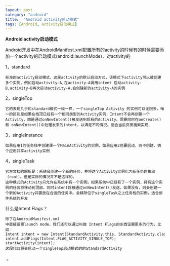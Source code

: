 ```yaml
---
layout: post
category: "android"
title:  "Android activity启动模式"
tags: [Android, activity启动模式]
---
```

**Android activity启动模式**

Android开发中在AndroidManifest.xml配置所有的activity的时候有的时候需要添加一个activity的启动模式(android:launchMode)，对activity的

1，standard <br>

	标准的activity启动模式，这是activity的默认启动方式，该模式下activity可以被创建多个实例，例如启动activity-A,在activity-A调用intent 启动activity-B,activity-B再次启动activity-A,会创建新的activity-A的实例

2，singleTop<br>

	它的表现几乎和standard模式一模一样，一个singleTop Activity 的实例可以无限多，唯一的区别是如果在栈顶已经有一个相同类型的Activity实例，Intent不会再创建一个Activity，而是通过onNewIntent()被发送到现有的Activity。需要同时在onCreate() 和 onNewIntent()中处理发来的intent，以满足不同情况。适合当前页面搜索实现

3，singleInstance<br>

	如果应用1的任务栈中创建课一个MainActivity的实例，如果应用2也要启动，则不创建，俩个应用共享activity实例

4，singleTask

	官方文档的解析是：系统会创建一个新的任务，并将这个Activity实例化为新任务的根部（root）。但是实际的情况并不是这样的。
	这种模式的Activity只允许在系统中有一个实例。如果系统中已经有了一个实例，持有这个实例的任务将移动到顶部，同时intent将被通过onNewIntent()发送。如果没有，则会创建一个新的Activity并置放在合适的任务中。会移除位于singleTask之上任务栈的实例，适合邮件系统的开发

什么是Intent Flags？

	除了在AndroidManifest.xml
	中直接设置launch mode，我们还可以通过叫做 Intent Flags的东西设置更多的行为，比如：
	Intent intent = new Intent(StandardActivity.this, StandardActivity.class);
	intent.addFlags(Intent.FLAG_ACTIVITY_SINGLE_TOP);
	startActivity(intent);
	这段代码将会启动一个singleTop启动模式的的StandardActivity
 。
